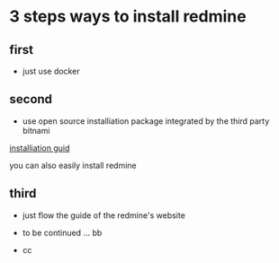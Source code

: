 # 3 steps ways to install redmine

## first 
- just use docker
	
## second 
- use  open source installiation package integrated by the third party bitnami

[installiation guid](https://bitnami.com/stack/redmine/installer)

you can also easily install redmine

## third
- just flow the guide of the redmine's website

- to be continued ...
bb
- cc
